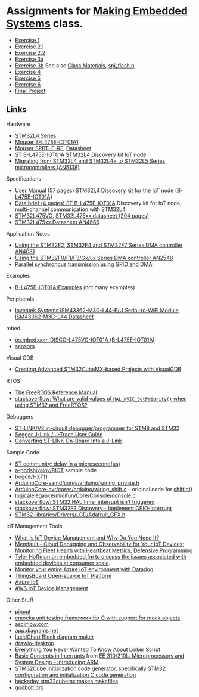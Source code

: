 # Assignments for [Making Embedded Systems](https://classpert.com/classpertx/cohorts/making-embedded-systems/dashboard?path_to_locale=en) class.

- [Exercise 1](./Exercise_1.md)
- [Exercise 2.1](./Exercise_2_1.md)
- [Exercise 2.2](./Exercise_2_2.md)
- [Exercise 3a](./Exercise_3a.md)
- [Exercise 3b](./Exercise_3b.md)  See also [Class Materials](https://drive.google.com/drive/folders/1xk9AmmLDqESqimDk_KvxHu6KfzpaYX9M), [spi_flash.h](https://drive.google.com/file/d/12dw-pZiKiK1vi4gv49W1x6np5uzCH_cV/view)
- [Exercise 4](./Exercise_4.md) 
- [Exercise 5](./Exercise_5.md) 
- [Exercise 6](./Exercise_6.md) 
- [Final Project](./Final_Project.md)


## Links

Hardware
- [STM32L4 Series](https://www.st.com/en/microcontrollers-microprocessors/stm32l4-series.html)
- [Mouser B-L475E-IOT01A1](https://www.mouser.com/ProductDetail/stmicroelectronics/b-l475e-iot01a1/?qs=2m8Gdae5Lr3rq3rcxS2xEg%3D%3D&countrycode=US&currencycode=USD)
- [Mouser SPBTLE-RF](https://www.mouser.com/ProductDetail/STMicroelectronics/SPBTLE-RF?qs=k5OWtXsTJaq8f%252B3JiZyqyw%3D%3D), [Datasheet](https://www.mouser.com/datasheet/2/389/SGST_S_A0003533199_1-2576929.pdf)
- [ST B-L475E-IOT01A STM32L4 Discovery kit IoT node](https://www.st.com/en/evaluation-tools/b-l475e-iot01a.html#)
- [Migrating from STM32L4 and STM32L4+ to STM32L5 Series microcontrollers (AN5138)](https://www.st.com/resource/en/application_note/dm00476869-migrating-from-stm32l4-and-stm32l4-to-stm32l5-series-microcontrollers-stmicroelectronics.pdf)

Specifications

- [User Manual (57 pages) STM32L4 Discovery kit for the IoT node (B-L475E-IOT01A)](https://www.st.com/resource/en/user_manual/um2153-discovery-kit-for-iot-node-multichannel-communication-with-stm32l4-stmicroelectronics.pdf)
- [Data brief (4 pages) ST B-L475E-IOT01A](https://www.st.com/resource/en/data_brief/b-l475e-iot01a.pdf) Discovery kit for IoT node, multi-channel communication with STM32L4
- [STM32L475VG](https://www.st.com/en/microcontrollers-microprocessors/stm32l475vg.html#), [STM32L475xx datasheet (204 pages)](https://www.st.com/resource/en/datasheet/stm32l475vg.pdf)
- [STM32L475xx Datasheet AN4666](https://www.st.com/resource/en/datasheet/stm32l475vg.pdf)

Application Notes

- [Using the STM32F2, STM32F4 and STM32F7 Series DMA controller AN4031](https://www.st.com/content/ccc/resource/technical/document/application_note/27/46/7c/ea/2d/91/40/a9/DM00046011.pdf/files/DM00046011.pdf/jcr:content/translations/en.DM00046011.pdf)
- [Using the STM32F0/F1/F3/Gx/Lx Series DMA controller AN2548](https://www.st.com/resource/en/application_note/an2548-using-the-stm32f0f1f3gxlx-series-dma-controller-stmicroelectronics.pdf)
- [Parallel synchronous transmission using GPIO and DMA](https://www.st.com/resource/en/application_note/an4666-parallel-synchronous-transmission-using-gpio-and-dma-stmicroelectronics.pdf)

Examples

- [B-L475E-IOT01A/Examples](https://github.com/STMicroelectronics/STM32CubeL4/tree/master/Projects/B-L475E-IOT01A/Examples) (not many examples)

Peripherals

- [Inventek Systems ISM43362-M3G-L44-E/U Serial-to-WiFi Module](https://www.inventeksys.com/ism4336-m3g-l44-e-embedded-serial-to-wifi-module/), [ISM43362-M3G-L44 Datasheet](http://www.inventeksys.com/wp-content/uploads/ISM43362_M3G_L44_Functional_Spec.pdf)

mbed

- [os.mbed.com DISCO-L475VG-IOT01A (B-L475E-IOT01A)](https://os.mbed.com/platforms/ST-Discovery-L475E-IOT01A/)
- [sensors](https://ide.mbed.com/compiler/#nav:/DISCO_L475VG_IOT01-Sensors-BSP/main.cpp;)

Visual GDB

- [Creating Advanced STM32CubeMX-based Projects with VisualGDB](https://visualgdb.com/tutorials/arm/stm32/cube/advanced/)


RTOS

- [The FreeRTOS Reference Manual](https://www.freertos.org/fr-content-src/uploads/2018/07/FreeRTOS_Reference_Manual_V10.0.0.pdf)
- [stackoverflow: What are valid values of `HAL_NVIC_SetPriority()` when using STM32 and FreeRTOS?](https://stackoverflow.com/questions/50243996/what-are-valid-values-of-hal-nvic-setpriority-when-using-stm32-and-freertos)

Debuggers

- [ST-LINK/V2 in-circuit debugger/programmer for STM8 and STM32](https://www.st.com/en/development-tools/st-link-v2.html)
- [Segger J-Link / J-Trace User Guide](https://www.segger.com/downloads/jlink/UM08001)
- [Converting ST-LINK On-Board Into a J-Link](https://www.segger.com/products/debug-probes/j-link/models/other-j-links/st-link-on-board/)

Sample Code

- [ST community: delay in a microsecond(us)](https://community.st.com/s/question/0D50X0000BGkxmCSQR/stm32l462-delay-in-a-microsecondus)
- [a-podshivalov/RIOT](https://github.com/a-podshivalov/RIOT) sample code
- [bogde/HX711](https://github.com/bogde/HX711/blob/master/src/HX711.cpp)
- [ArduinoCore-samd/cores/arduino/wiring_private.h](https://github.com/arduino/ArduinoCore-samd/blob/master/cores/arduino/wiring_private.h)
- [ArduinoCore-avr/cores/arduino/wiring_shift.c](https://github.com/arduino/ArduinoCore-avr/blob/9f8d27f09f3bbd1da1374b5549a82bda55d45d44/cores/arduino/wiring_shift.c) - original code for [shiftIn()](https://www.arduino.cc/reference/en/language/functions/advanced-io/shiftin/)
- [logicalelegance/midifun/Core/Console/console.c](https://github.com/logicalelegance/midifun/blob/master/Core/Console/console.c)
- [stackoverflow: STM32 HAL timer interrupt isn't triggered](https://stackoverflow.com/questions/40323461/stm32-hal-timer-interrupt-isnt-triggered)
- [stackoverflow: STM32F3 Discovery - Implement GPIO-Interrupt](https://stackoverflow.com/questions/40057581/stm32f3-discovery-implement-gpio-interrupt)
- [STM32-libraries/Drivers/LCD/Adafruit_GFX.h](https://github.com/mindThomas/STM32-libraries/blob/master/Drivers/LCD/Adafruit_GFX.h)

IoT Management Tools

- [What Is IoT Device Management and Why Do You Need It?](https://www.digi.com/blog/post/what-is-iot-device-management)
- [Memfault - Cloud Debugging and Observability for Your IoT Devices](https://memfault.com/); [Monitoring Fleet Health with Heartbeat Metrics](https://interrupt.memfault.com/blog/device-heartbeat-metrics); [Defensive Programming](https://interrupt.memfault.com/blog/defensive-and-offensive-programming)
- [Tyler Hoffman on embedded.fm to discuss the issues associated with embedded devices at consumer scale](https://embedded.fm/episodes/390).
- [Monitor your entire Azure IoT environment with Datadog](https://www.datadoghq.com/dg/monitor/azure-iot/)
- [ThingsBoard Open-source IoT Platform](https://thingsboard.io/)
- [Azure IoT](https://azure.microsoft.com/en-us/overview/iot/#overview)
- [AWS IoT Device Management](https://aws.amazon.com/iot-device-management/)

Other Stuff

- [pinout](https://pinout.readthedocs.io/en/latest/)
- [cmocka unit testing framework for C with support for mock objects](https://cmocka.org/)
- [asciiflow.com](https://asciiflow.com/#/)
- [app.diagrams.net](https://app.diagrams.net/)
- [lucidChart Block diagram maker](https://www.lucidchart.com/pages/examples/block-diagram-maker)
- [drawio-desktop](https://github.com/jgraph/drawio-desktop/releases/tag/v15.8.7)
- [Everything You Never Wanted To Know About Linker Script](https://mcyoung.xyz/2021/06/01/linker-script/)
- [Basic Concepts in Interrupts](https://web.sonoma.edu/users/f/farahman/sonoma/courses/es310/310_arm/lectures/Chapter_11_Interrupts_ARM.pdf) from [EE 310/310L: Microprocessors and System Design - Introducing ARM](https://web.sonoma.edu/users/f/farahman/sonoma/courses/es310/310_arm/)
- [STM32Cube initialization code generator](https://www.st.com/en/development-tools/stm32cubemx.html?icmp=stm32cubemx_pron_pr-stm32cubef2_apr2014&sc=stm32cube-pr2#documentation),  specifically [STM32 configuration and initialization C code generation](https://www.st.com/resource/en/data_brief/stm32cubemx.pdf)
- [hackaday stm32cubemx makes makefiles](https://hackaday.com/2017/07/15/stm32cubemx-makes-makefiles/)
- [godbolt.org](godbolt.org)

